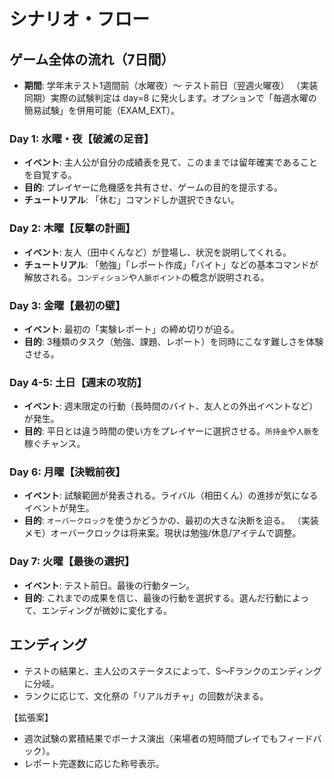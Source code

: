 # シナリオ・フロー

## ゲーム全体の流れ（7日間）

- **期間**: 学年末テスト1週間前（水曜夜）～ テスト前日（翌週火曜夜）
（実装同期）実際の試験判定は day=8 に発火します。オプションで「毎週水曜の簡易試験」を併用可能（EXAM_EXT）。

### Day 1: 水曜・夜【破滅の足音】
- **イベント**: 主人公が自分の成績表を見て、このままでは留年確実であることを自覚する。
- **目的**: プレイヤーに危機感を共有させ、ゲームの目的を提示する。
- **チュートリアル**: 「休む」コマンドしか選択できない。

### Day 2: 木曜【反撃の計画】
- **イベント**: 友人（田中くんなど）が登場し、状況を説明してくれる。
- **チュートリアル**: 「勉強」「レポート作成」「バイト」などの基本コマンドが解放される。`コンディション`や`人脈ポイント`の概念が説明される。

### Day 3: 金曜【最初の壁】
- **イベント**: 最初の「実験レポート」の締め切りが迫る。
- **目的**: 3種類のタスク（勉強、課題、レポート）を同時にこなす難しさを体験させる。

### Day 4-5: 土日【週末の攻防】
- **イベント**: 週末限定の行動（長時間のバイト、友人との外出イベントなど）が発生。
- **目的**: 平日とは違う時間の使い方をプレイヤーに選択させる。`所持金`や`人脈`を稼ぐチャンス。

### Day 6: 月曜【決戦前夜】
- **イベント**: 試験範囲が発表される。ライバル（相田くん）の進捗が気になるイベントが発生。
- **目的**: `オーバークロック`を使うかどうかの、最初の大きな決断を迫る。
（実装メモ）オーバークロックは将来案。現状は勉強/休息/アイテムで調整。

### Day 7: 火曜【最後の選択】
- **イベント**: テスト前日。最後の行動ターン。
- **目的**: これまでの成果を信じ、最後の行動を選択する。選んだ行動によって、エンディングが微妙に変化する。

## エンディング
- テストの結果と、主人公のステータスによって、S～Fランクのエンディングに分岐。
- ランクに応じて、文化祭の「リアルガチャ」の回数が決まる。

【拡張案】
- 週次試験の累積結果でボーナス演出（来場者の短時間プレイでもフィードバック）。
- レポート完遂数に応じた称号表示。